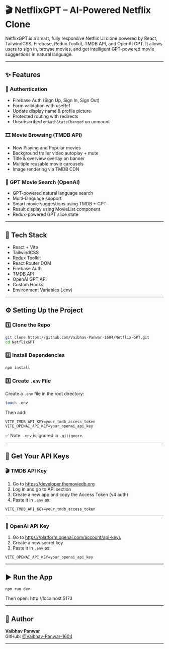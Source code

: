 # 🎬 NetflixGPT – AI-Powered Netflix Clone

NetflixGPT is a smart, fully responsive Netflix UI clone powered by React, TailwindCSS, Firebase, Redux Toolkit, TMDB API, and OpenAI GPT. It allows users to sign in, browse movies, and get intelligent GPT-powered movie suggestions in natural language.

---

## ✨ Features

### 🔐 Authentication
- Firebase Auth (Sign Up, Sign In, Sign Out)
- Form validation with useRef
- Update display name & profile picture
- Protected routing with redirects
- Unsubscribed `onAuthStateChanged` on unmount

### 🎞️ Movie Browsing (TMDB API)
- Now Playing and Popular movies
- Background trailer video autoplay + mute
- Title & overview overlay on banner
- Multiple reusable movie carousels
- Image rendering via TMDB CDN

### 🤖 GPT Movie Search (OpenAI)
- GPT-powered natural language search
- Multi-language support
- Smart movie suggestions using TMDB + GPT
- Result display using MovieList component
- Redux-powered GPT slice state

---

## 🧰 Tech Stack

- React + Vite
- TailwindCSS
- Redux Toolkit
- React Router DOM
- Firebase Auth
- TMDB API
- OpenAI GPT API
- Custom Hooks
- Environment Variables (.env)

---

## ⚙️ Setting Up the Project

### 1️⃣ Clone the Repo

```bash
git clone https://github.com/Vaibhav-Panwar-1604/Netflix-GPT.git
cd NetflixGPT
```

### 2️⃣ Install Dependencies

```bash
npm install
```

### 3️⃣ Create `.env` File

Create a `.env` file in the root directory:

```bash
touch .env
```

Then add:

```env
VITE_TMDB_API_KEY=your_tmdb_access_token
VITE_OPENAI_API_KEY=your_openai_api_key
```

✅ Note: `.env` is ignored in `.gitignore`.

---

## 🔑 Get Your API Keys

### 🎬 TMDB API Key

1. Go to https://developer.themoviedb.org
2. Log in and go to API section
3. Create a new app and copy the Access Token (v4 auth)
4. Paste it in `.env` as:

```env
VITE_TMDB_API_KEY=your_tmdb_access_token
```

---

### 🤖 OpenAI API Key

1. Go to https://platform.openai.com/account/api-keys
2. Create a new secret key
3. Paste it in `.env` as:

```env
VITE_OPENAI_API_KEY=your_openai_api_key
```

---

## ▶️ Run the App

```bash
npm run dev
```

Then open: http://localhost:5173

---


## 👤 Author

**Vaibhav Panwar**  
GitHub: [@Vaibhav-Panwar-1604](https://github.com/Vaibhav-Panwar-1604)

---


